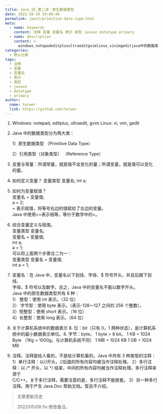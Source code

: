 ```yaml
---
title: Java_SE_第二讲：原生数据类型
date: 2022-10-10 19:49:40
permalink: /post/primitive-data-type.html
meta:
  - name: keywords
    content: 注释 变量 变量名 表示 类型 javase datatype primary
  - name: description
    content: >-
      windows_notepadeditplusultraeditgvimlinux_vivimgeditjava中的数据类型分为两大类_）原生数据类型（primitivedatatype））引用类型（对象类型）（referencetype）变量与常量_所谓常量就是值不会变化的量_所谓变量就是值可以变化的量。如何定义变量？变量类型变量名_inta_如何为变量赋值？变量名=变量值_a=_=表示赋值将等号右边的值赋给了左边的变量。java中使用==表示相等等价于数学中的=。综合变量定义与赋值。变量类型变量名_变
categories:
  - 默认分类
tags:
  - 注释
  - 变量
  - 变量名
  - 表示
  - 类型
  - javase
  - datatype
  - primary
author:
  name: terwer
  link: https://github.com/terwer
---
```



1. Windows: notepad, editplus, ultraedit, gvim   Linux: vi, vim, gedit
2. Java 中的数据类型分为两大类：   

    1）原生数据类型 （Primitive Data Type）   

    2）引用类型（对象类型） （Reference Type）
3. 变量与常量：所谓常量，就是值不会变化的量；所谓变量，就是值可以变化  
    的量。
4. 如何定义变量？   变量类型 变量名;   int a;
5. 如何为变量赋值？  
    变量名 = 变量值;  
    a = 2;  
    = 表示赋值，将等号右边的值赋给了左边的变量。  
    Java 中使用==表示相等，等价于数学中的=。
6. 综合变量定义与赋值。  
    变量类型 变量名;  
    变量名 = 变量值;  
    int a;  
    a = 1;  
    可以将上面两个步骤合二为一：  
    变量类型 变量名 = 变量值;  
    int a = 1;
7. 变量名：在 Java 中，变量名以下划线、字母、$ 符号开头，并且后跟下划线、  
    字母、$ 符号以及数字。总之，Java 中的变量名不能以数字开头。  
    Java 中的原生数据类型共有 8 种：  
    1） 整型：使用 int 表示。（32 位）  
    2） 字节型：使用 byte 表示。（表示-128～127 之间的 256 个整数）。  
    3）短整型：使用 short 表示。（16 位）  
    4）长整型：使用 long 表示。（64 位）
8. 关于计算机系统中的数据表示 8. 位：bit（只有 0，1 两种状态），是计算机系统中的最小数据表示单位。8. 字节：byte， 1 byte = 8 bit。   1 KB = 1024 Byte （1Kg = 1000g，与计算机系统不同）   1 MB = 1024 KB   1 GB = 1024 MB
9. 注释。注释是给人看的，不是给计算机看的。Java 中共有 3 种类型的注释：   1）单行注释：以//开头，//后面的所有内容均被当作注释处理。   2）多行注释：以 /* 开头，以 */ 结束，中间的所有内容均被当作注释处理。多行注释来源于  
    C/C++。关于多行注释，需要注意的是，多行注释不能嵌套。   3）另一种多行注释。用于产生 Java Doc 帮助文档。暂且不介绍。

> 文章更新历史
>
> 2022/05/08 fix:修改备注。
